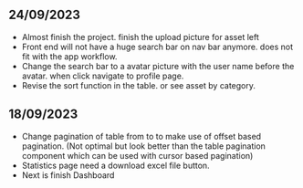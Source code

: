 ## 24/09/2023
* Almost finish the project. finish the upload picture for asset left
* Front end will not have a huge search bar on nav bar anymore. does not fit with the app workflow.
* Change the search bar to a avatar picture with the user name before the avatar. when click navigate to profile page.
* Revise the sort function in the table. or see asset by category.

## 18/09/2023
* Change pagination of table from <TablePagination> to <Pagination> to make use of offset based pagination. (Not optimal but look better than the table pagination component which can be used with cursor based pagination)
* Statistics page need a download excel file button.
* Next is finish Dashboard